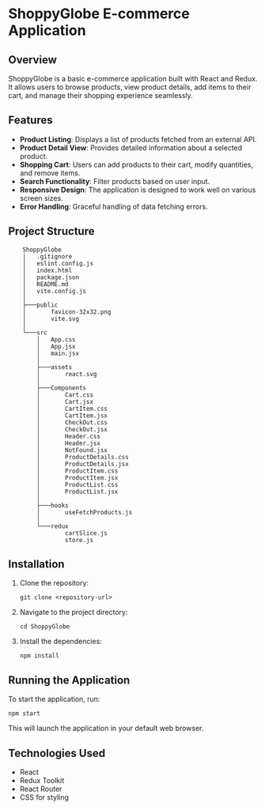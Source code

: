 # ShoppyGlobe E-commerce Application

## Overview
ShoppyGlobe is a basic e-commerce application built with React and Redux. It allows users to browse products, view product details, add items to their cart, and manage their shopping experience seamlessly.

## Features
- **Product Listing**: Displays a list of products fetched from an external API.
- **Product Detail View**: Provides detailed information about a selected product.
- **Shopping Cart**: Users can add products to their cart, modify quantities, and remove items.
- **Search Functionality**: Filter products based on user input.
- **Responsive Design**: The application is designed to work well on various screen sizes.
- **Error Handling**: Graceful handling of data fetching errors.

## Project Structure
```
    ShoppyGlobe
    │   .gitignore
    │   eslint.config.js
    │   index.html
    │   package.json
    │   README.md
    │   vite.config.js
    │   
    ├───public
    │       favicon-32x32.png
    │       vite.svg
    │
    └───src
        │   App.css
        │   App.jsx
        │   main.jsx
        │
        ├───assets
        │       react.svg
        │       
        ├───Components
        │       Cart.css
        │       Cart.jsx
        │       CartItem.css
        │       CartItem.jsx
        │       CheckOut.css
        │       CheckOut.jsx
        │       Header.css
        │       Header.jsx
        │       NotFound.jsx
        │       ProductDetails.css
        │       ProductDetails.jsx
        │       ProductItem.css
        │       ProductItem.jsx
        │       ProductList.css
        │       ProductList.jsx
        │
        ├───hooks
        │       useFetchProducts.js
        │       
        └───redux
                cartSlice.js
                store.js
```

## Installation
1. Clone the repository:
   ```
   git clone <repository-url>
   ```
2. Navigate to the project directory:
   ```
   cd ShoppyGlobe
   ```
3. Install the dependencies:
   ```
   npm install
   ```

## Running the Application
To start the application, run:
```
npm start
```
This will launch the application in your default web browser.

## Technologies Used
- React
- Redux Toolkit
- React Router
- CSS for styling

